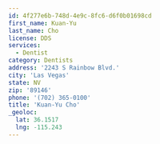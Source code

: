 ```yaml
---
id: 4f277e6b-748d-4e9c-8fc6-d6f0b01698cd
first_name: Kuan-Yu
last_name: Cho
license: DDS
services:
  - Dentist
category: Dentists
address: '2243 S Rainbow Blvd.'
city: 'Las Vegas'
state: NV
zip: '89146'
phone: '(702) 365-0100'
title: 'Kuan-Yu Cho'
_geoloc:
  lat: 36.1517
  lng: -115.243
---
```

